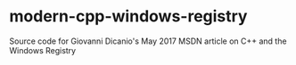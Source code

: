 # modern-cpp-windows-registry
Source code for Giovanni Dicanio's May 2017 MSDN article on C++ and the Windows Registry
